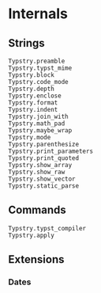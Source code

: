 
# Internals

## Strings

```@docs
Typstry.preamble
Typstry.typst_mime
Typstry.block
Typstry.code_mode
Typstry.depth
Typstry.enclose
Typstry.format
Typstry.indent
Typstry.join_with
Typstry.math_pad
Typstry.maybe_wrap
Typstry.mode
Typstry.parenthesize
Typstry.print_parameters
Typstry.print_quoted
Typstry.show_array
Typstry.show_raw
Typstry.show_vector
Typstry.static_parse
```

## Commands

```@docs
Typstry.typst_compiler
Typstry.apply
```

## Extensions

### Dates
